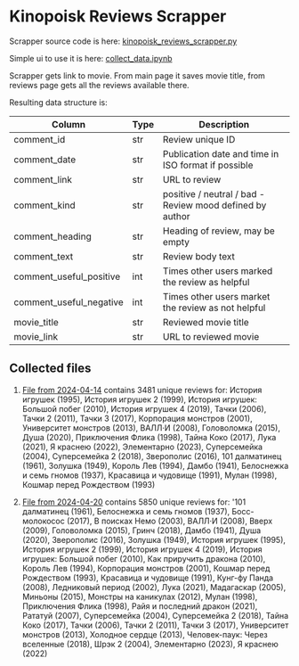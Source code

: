# Kinopoisk Reviews Scrapper 

Scrapper source code is here: [kinopoisk_reviews_scrapper.py](kinopoisk_reviews_scrapper.py)

Simple ui to use it is here: [collect_data.ipynb](collect_data.ipynb)

Scrapper gets link to movie. From main page it saves movie title, from reviews page gets all the reviews available 
there. 

Resulting data structure is:

| Column                  | Type | Description                                              | 
|-------------------------|------|----------------------------------------------------------|
| comment_id              | str  | Review unique ID                                         | 
| comment_date            | str  | Publication date and time in ISO format if possible      | 
| comment_link            | str  | URL to review                                            |
| comment_kind            | str  | positive / neutral / bad - Review mood defined by author | 
| comment_heading         | str  | Heading of review, may be empty                          | 
| comment_text            | str  | Review body text                                         | 
| comment_useful_positive | int  | Times other users marked the review as helpful           | 
| comment_useful_negative | int  | Times other users market the review as not helpful       | 
| movie_title             | str  | Reviewed movie title                                     | 
| movie_link              | str  | URL to reviewed movie                                    |

## Collected files

1. [File from 2024-04-14](data/kinopoisk_db_240414.csv) contains 3481 unique reviews for: История игрушек (1995), 
История игрушек 2 (1999), История игрушек: Большой побег (2010), История игрушек 4 (2019), Тачки (2006), Тачки 2 (2011), 
Тачки 3 (2017), Корпорация монстров (2001), Университет монстров (2013), ВАЛЛ·И (2008), Головоломка (2015), Душа (2020), 
Приключения Флика (1998), Тайна Коко (2017), Лука (2021), Я краснею (2022), Элементарно (2023), Суперсемейка (2004), 
Суперсемейка 2 (2018), Зверополис (2016), 101 далматинец (1961), Золушка (1949), Король Лев (1994), Дамбо (1941), 
Белоснежка и семь гномов (1937), Красавица и чудовище (1991), Мулан (1998), Кошмар перед Рождеством (1993) 

2. [File from 2024-04-20](data/kinopoisk_db_240420.csv) contains 5850 unique reviews for: '101 далматинец (1961), 
Белоснежка и семь гномов (1937), Босс-молокосос (2017), В поисках Немо (2003), ВАЛЛ·И (2008), Вверх (2009), 
Головоломка (2015), Гринч (2018), Дамбо (1941), Душа (2020), Зверополис (2016), Золушка (1949), 
История игрушек (1995), История игрушек 2 (1999), История игрушек 4 (2019), История игрушек: Большой побег (2010), 
Как приручить дракона (2010), Король Лев (1994), Корпорация монстров (2001), Кошмар перед Рождеством (1993), 
Красавица и чудовище (1991), Кунг-фу Панда (2008), Ледниковый период (2002), Лука (2021), Мадагаскар (2005), 
Миньоны (2015), Монстры на каникулах (2012), Мулан (1998), Приключения Флика (1998), Райя и последний дракон (2021), 
Рататуй (2007), Суперсемейка (2004), Суперсемейка 2 (2018), Тайна Коко (2017), Тачки (2006), Тачки 2 (2011), 
Тачки 3 (2017), Университет монстров (2013), Холодное сердце (2013), Человек-паук: Через вселенные (2018), 
Шрэк 2 (2004), Элементарно (2023), Я краснею (2022)